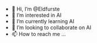 - 👋 Hi, I’m @Eldfurste
- 👀 I’m interested in AI
- 🌱 I’m currently learning AI
- 💞️ I’m looking to collaborate on AI
- 📫 How to reach me ...

<!---
Eldfurste/Eldfurste is a ✨ special ✨ repository because its `README.md` (this file) appears on your GitHub profile.
You can click the Preview link to take a look at your changes.
--->
